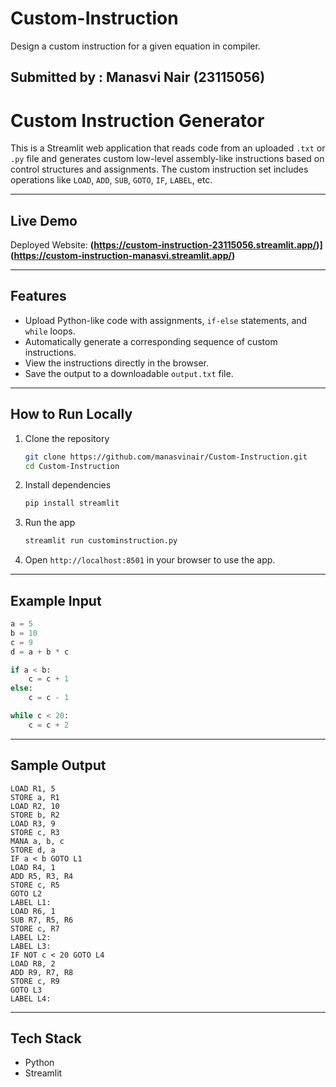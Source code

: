 # Custom-Instruction
Design a custom instruction for a given equation in compiler.

## Submitted by : Manasvi Nair (23115056)

# Custom Instruction Generator

This is a Streamlit web application that reads code from an uploaded `.txt` or `.py` file and generates custom low-level assembly-like instructions based on control structures and assignments. The custom instruction set includes operations like `LOAD`, `ADD`, `SUB`, `GOTO`, `IF`, `LABEL`, etc.

---

## Live Demo

Deployed Website: **(https://custom-instruction-23115056.streamlit.app/)](https://custom-instruction-manasvi.streamlit.app/)**

---

## Features

- Upload Python-like code with assignments, `if-else` statements, and `while` loops.
- Automatically generate a corresponding sequence of custom instructions.
- View the instructions directly in the browser.
- Save the output to a downloadable `output.txt` file.

---

## How to Run Locally

1. Clone the repository
   ```bash
   git clone https://github.com/manasvinair/Custom-Instruction.git
   cd Custom-Instruction
   ```

2. Install dependencies
   ```bash
   pip install streamlit
   ```

3. Run the app
   ```bash
   streamlit run custominstruction.py
   ```

4. Open `http://localhost:8501` in your browser to use the app.

---

## Example Input

```python
a = 5
b = 10
c = 9
d = a + b * c

if a < b:
    c = c + 1
else:
    c = c - 1

while c < 20:
    c = c + 2

```

---

## Sample Output

```assembly
LOAD R1, 5
STORE a, R1
LOAD R2, 10
STORE b, R2
LOAD R3, 9
STORE c, R3
MANA a, b, c
STORE d, a
IF a < b GOTO L1
LOAD R4, 1
ADD R5, R3, R4
STORE c, R5
GOTO L2
LABEL L1:
LOAD R6, 1
SUB R7, R5, R6
STORE c, R7
LABEL L2:
LABEL L3:
IF NOT c < 20 GOTO L4
LOAD R8, 2
ADD R9, R7, R8
STORE c, R9
GOTO L3
LABEL L4:

```

---

## Tech Stack

- Python
- Streamlit


